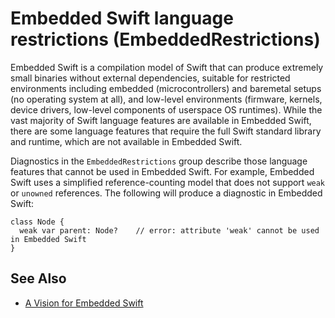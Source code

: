 # Embedded Swift language restrictions (EmbeddedRestrictions)

Embedded Swift is a compilation model of Swift that can produce extremely small binaries without external dependencies, suitable for restricted environments including embedded (microcontrollers) and baremetal setups (no operating system at all), and low-level environments (firmware, kernels, device drivers, low-level components of userspace OS runtimes). While the vast majority of Swift language features are available in Embedded Swift, there are some language features that require the full Swift standard library and runtime, which are not available in Embedded Swift.

Diagnostics in the `EmbeddedRestrictions` group describe those language features that cannot be used in Embedded Swift. For example, Embedded Swift uses a simplified reference-counting model that does not support `weak` or `unowned` references. The following will produce a diagnostic in Embedded Swift:

    class Node {
      weak var parent: Node?    // error: attribute 'weak' cannot be used in Embedded Swift
    }

## See Also

- [A Vision for Embedded Swift](https://github.com/swiftlang/swift-evolution/blob/main/visions/embedded-swift.md)
